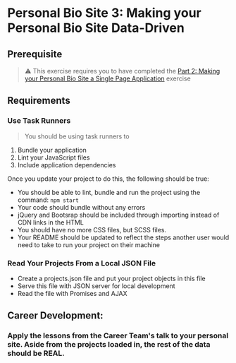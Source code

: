 # Personal Bio Site 3: Making your Personal Bio Site Data-Driven

## Prerequisite

> :warning: This exercise requires you to have completed the [Part 2: Making your Personal Bio Site a Single Page Application](personal-bio-site-02.md) exercise

## Requirements

### Use Task Runners
> You should be using task runners to
  1. Bundle your application
  1. Lint your JavaScript files
  1. Include application dependencies
  
Once you update your project to do this, the following should be true:
- You should be able to lint, bundle and run the project using the command: `npm start`
- Your code should bundle without any errors
- jQuery and Bootsrap should be included through importing instead of CDN links in the HTML
- You should have no more CSS files, but SCSS files.
- Your README should be updated to reflect the steps another user would need to take to run your project on their machine

### Read Your Projects From a Local JSON File
- Create a projects.json file and put your project objects in this file
- Serve this file with JSON server for local development
- Read the file with Promises and AJAX

## Career Development:

### Apply the lessons from the Career Team's talk to your personal site. Aside from the projects loaded in, the rest of the data should be REAL.

